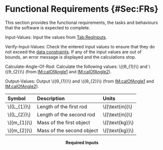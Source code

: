 # Functional Requirements {#Sec:FRs}

This section provides the functional requirements, the tasks and behaviours that the software is expected to complete.

<div id="inputValues"></div>

Input-Values: Input the values from [Tab:ReqInputs](./SecFRs.md#Table:ReqInputs).

<div id="verifyInptVals"></div>

Verify-Input-Values: Check the entered input values to ensure that they do not exceed the [data constraints](./SecDataConstraints.md#Sec:DataConstraints). If any of the input values are out of bounds, an error message is displayed and the calculations stop.

<div id="calcAng"></div>

Calculate-Angle-Of-Rod: Calculate the following values: \\({θ\_{1}}\\) and \\({θ\_{2}}\\) (from [IM:calOfAngle1](./SecIMs.md#IM:calOfAngle1) and [IM:calOfAngle2](./SecIMs.md#IM:calOfAngle2)).

<div id="outputValues"></div>

Output-Values: Output \\({θ\_{1}}\\) and \\({θ\_{2}}\\) (from [IM:calOfAngle1](./SecIMs.md#IM:calOfAngle1) and [IM:calOfAngle2](./SecIMs.md#IM:calOfAngle2)).

<div id="Table:ReqInputs"></div>

|Symbol        |Description              |Units            |
|:-------------|:------------------------|:----------------|
|\\({L\_{1}}\\)|Length of the first rod  |\\({\text{m}}\\) |
|\\({L\_{2}}\\)|Length of the second rod |\\({\text{m}}\\) |
|\\({m\_{1}}\\)|Mass of the first object |\\({\text{kg}}\\)|
|\\({m\_{2}}\\)|Mass of the second object|\\({\text{kg}}\\)|

**<p align="center">Required Inputs</p>**
